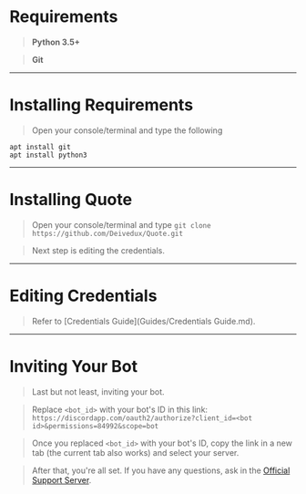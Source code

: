 # Requirements

> **Python 3.5+**

> **Git**

---

# Installing Requirements

> Open your console/terminal and type the following
```
apt install git
apt install python3
```

---

# Installing Quote

> Open your console/terminal and type `git clone https://github.com/Deivedux/Quote.git`

> Next step is editing the credentials.

---

# Editing Credentials

> Refer to [Credentials Guide](Guides/Credentials Guide.md).

---

# Inviting Your Bot

> Last but not least, inviting your bot.

> Replace `<bot_id>` with your bot's ID in this link: `https://discordapp.com/oauth2/authorize?client_id=<bot id>&permissions=84992&scope=bot`

> Once you replaced `<bot_id>` with your bot's ID, copy the link in a new tab (the current tab also works) and select your server.

> After that, you're all set. If you have any questions, ask in the [Official Support Server](https://discord.gg/sbySHxA).
